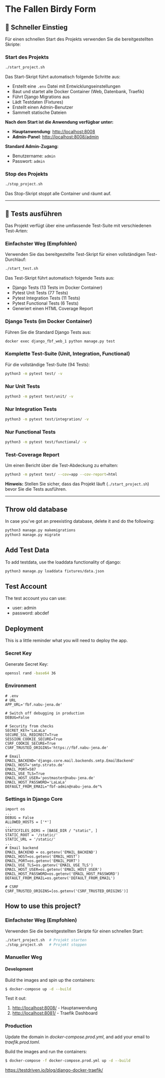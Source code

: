 # The Fallen Birdy Form

## 🚀 Schneller Einstieg

Für einen schnellen Start des Projekts verwenden Sie die bereitgestellten Skripte:

### Start des Projekts
```bash
./start_project.sh
```

Das Start-Skript führt automatisch folgende Schritte aus:
- Erstellt eine `.env` Datei mit Entwicklungseinstellungen
- Baut und startet alle Docker Container (Web, Datenbank, Traefik)
- Führt Django Migrations aus
- Lädt Testdaten (Fixtures)
- Erstellt einen Admin-Benutzer
- Sammelt statische Dateien

**Nach dem Start ist die Anwendung verfügbar unter:**
- **Hauptanwendung**: [http://localhost:8008](http://localhost:8008)
- **Admin-Panel**: [http://localhost:8008/admin](http://localhost:8008/admin)

**Standard Admin-Zugang:**
- Benutzername: `admin`
- Passwort: `admin`

### Stop des Projekts
```bash
./stop_project.sh
```

Das Stop-Skript stoppt alle Container und räumt auf.

---

## 🧪 Tests ausführen

Das Projekt verfügt über eine umfassende Test-Suite mit verschiedenen Test-Arten:

### Einfachster Weg (Empfohlen)
Verwenden Sie das bereitgestellte Test-Skript für einen vollständigen Test-Durchlauf:
```bash
./start_test.sh
```

Das Test-Skript führt automatisch folgende Tests aus:
- Django Tests (13 Tests im Docker Container)
- Pytest Unit Tests (77 Tests)
- Pytest Integration Tests (11 Tests) 
- Pytest Functional Tests (6 Tests)
- Generiert einen HTML Coverage Report

### Django Tests (im Docker Container)
Führen Sie die Standard Django Tests aus:
```bash
docker exec django_fbf_web_1 python manage.py test
```

### Komplette Test-Suite (Unit, Integration, Functional)
Für die vollständige Test-Suite (94 Tests):
```bash
python3 -m pytest test/ -v
```

### Nur Unit Tests
```bash
python3 -m pytest test/unit/ -v
```

### Nur Integration Tests
```bash
python3 -m pytest test/integration/ -v
```

### Nur Functional Tests
```bash
python3 -m pytest test/functional/ -v
```

### Test-Coverage Report
Um einen Bericht über die Test-Abdeckung zu erhalten:
```bash
python3 -m pytest test/ --cov=app --cov-report=html
```

**Hinweis:** Stellen Sie sicher, dass das Projekt läuft (`./start_project.sh`) bevor Sie die Tests ausführen.

---

## Throw old database
In case you've got an preexisting database, delete it and do the following:

```bash
python3 manage.py makemigrations
python3 manage.py migrate
```

## Add Test Data
To add testdata, use the loaddata functionality of django:

```bash
python3 manage.py loaddata fixtures/data.json
```

## Test Account
The test account you can use:

- user: admin
- password: abcdef

## Deployment
This is a little reminder what you will need to deploy the app.

### Secret Key
Generate Secret Key:
```bash
openssl rand -base64 36
```

### Environment
```
# .env
# URL
APP_URL='fbf.nabu-jena.de'

# Switch off debugging in production
DEBUG=False

# Security from checks
SECRET_KEY='LaLaLa'
SECURE_SSL_REDIRECT=True
SESSION_COOKIE_SECURE=True
CSRF_COOKIE_SECURE=True
CSRF_TRUSTED_ORIGINS='https://fbf.nabu-jena.de'

# Email
EMAIL_BACKEND='django.core.mail.backends.smtp.EmailBackend'
EMAIL_HOST='smtp.strato.de'
EMAIL_PORT=587
EMAIL_USE_TLS=True
EMAIL_HOST_USER='postmaster@nabu-jena.de'
EMAIL_HOST_PASSWORD='LaLaLa'
DEFAULT_FROM_EMAIL="fbf-admin@nabu-jena.de"% 
```

### Settings in Django Core
```
import os
...
DEBUG = False
ALLOWED_HOSTS = ['*']
...
STATICFILES_DIRS = [BASE_DIR / "static", ]
STATIC_ROOT = '/static/'
STATIC_URL = '/static/'
...
# Email backend
EMAIL_BACKEND = os.getenv('EMAIL_BACKEND')
EMAIL_HOST=os.getenv('EMAIL_HOST')
EMAIL_PORT=os.getenv('EMAIL_PORT')
EMAIL_USE_TLS=os.getenv('EMAIL_USE_TLS')
EMAIL_HOST_USER=os.getenv('EMAIL_HOST_USER')
EMAIL_HOST_PASSWORD=os.getenv('EMAIL_HOST_PASSWORD')
DEFAULT_FROM_EMAIL=os.getenv('DEFAULT_FROM_EMAIL')

# CSRF
CSRF_TRUSTED_ORIGINS=[os.getenv('CSRF_TRUSTED_ORIGINS')]
```

## How to use this project?

### Einfachster Weg (Empfohlen)
Verwenden Sie die bereitgestellten Skripte für einen schnellen Start:
```bash
./start_project.sh  # Projekt starten
./stop_project.sh   # Projekt stoppen
```

### Manueller Weg

#### Development

Build the images and spin up the containers:

```sh
$ docker-compose up -d --build
```

Test it out:

1. [http://localhost:8008/](http://localhost:8008/) - Hauptanwendung
1. [http://localhost:8081/](http://localhost:8081/) - Traefik Dashboard

### Production

Update the domain in *docker-compose.prod.yml*, and add your email to *traefik.prod.toml*.

Build the images and run the containers:

```sh
$ docker-compose -f docker-compose.prod.yml up -d --build
```

https://testdriven.io/blog/django-docker-traefik/

